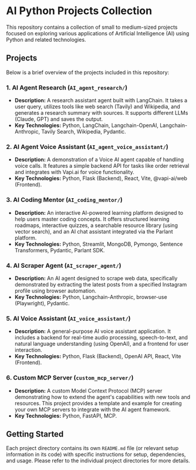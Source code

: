 # AI Python Projects Collection

This repository contains a collection of small to medium-sized projects focused on exploring various applications of Artificial Intelligence (AI) using Python and related technologies.

## Projects

Below is a brief overview of the projects included in this repository:

### 1. AI Agent Research (`AI_agent_research/`)

*   **Description:** A research assistant agent built with LangChain. It takes a user query, utilizes tools like web search (Tavily) and Wikipedia, and generates a research summary with sources. It supports different LLMs (Claude, GPT) and saves the output.
*   **Key Technologies:** Python, LangChain, Langchain-OpenAI, Langchain-Anthropic, Tavily Search, Wikipedia, Pydantic.

### 2. AI Agent Voice Assistant (`AI_agent_voice_assistant/`)

*   **Description:** A demonstration of a Voice AI agent capable of handling voice calls. It features a simple backend API for tasks like order retrieval and integrates with Vapi.ai for voice functionality.
*   **Key Technologies:** Python, Flask (Backend), React, Vite, @vapi-ai/web (Frontend).

### 3. AI Coding Mentor (`AI_coding_mentor/`)

*   **Description:** An interactive AI-powered learning platform designed to help users master coding concepts. It offers structured learning roadmaps, interactive quizzes, a searchable resource library (using vector search), and an AI chat assistant integrated via the Parlant platform.
*   **Key Technologies:** Python, Streamlit, MongoDB, Pymongo, Sentence Transformers, Pydantic, Parlant SDK.

### 4. AI Scraper Agent (`AI_scraper_agent/`)

*   **Description:** An AI agent designed to scrape web data, specifically demonstrated by extracting the latest posts from a specified Instagram profile using browser automation.
*   **Key Technologies:** Python, Langchain-Anthropic, browser-use (Playwright), Pydantic.

### 5. AI Voice Assistant (`AI_voice_assistant/`)

*   **Description:** A general-purpose AI voice assistant application. It includes a backend for real-time audio processing, speech-to-text, and natural language understanding (using OpenAI), and a frontend for user interaction.
*   **Key Technologies:** Python, Flask (Backend), OpenAI API, React, Vite (Frontend).

### 6. Custom MCP Server (`custom_mcp_server/`)

*   **Description:** A custom Model Context Protocol (MCP) server demonstrating how to extend the agent's capabilities with new tools and resources. This project provides a template and example for creating your own MCP servers to integrate with the AI agent framework.
*   **Key Technologies:** Python, FastAPI, MCP.

## Getting Started

Each project directory contains its own `README.md` file (or relevant setup information in its code) with specific instructions for setup, dependencies, and usage. Please refer to the individual project directories for more details.


